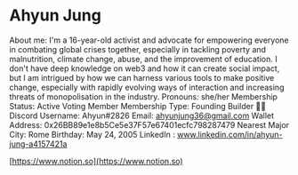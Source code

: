 # Ahyun Jung

About me: I'm a 16-year-old activist and advocate for empowering everyone in combating global crises together, especially in tackling poverty and malnutrition, climate change, abuse, and the improvement of education. I don't have deep knowledge on web3 and how it can create social impact, but I am intrigued by how we can harness various tools to make positive change, especially with rapidly evolving ways of interaction and increasing threats of monopolisation in the industry.
Pronouns: she/her
Membership Status: Active Voting Member
Membership Type: Founding Builder 🧑‍🚀 
Discord Username: Ahyun#2826
Email: ahyunjung36@gmail.com
Wallet Address: 0x26BB89e1e8b5Ce5e37F57e67401ecfc798287479
Nearest Major City: Rome
Birthday: May 24, 2005
LinkedIn : www.linkedin.com/in/ahyun-jung-a4157421a

[https://www.notion.so](https://www.notion.so)